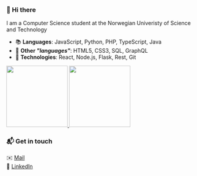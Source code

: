 ### 👋 Hi there

I am a Computer Science student at the Norwegian Univeristy of Science and Technology

- 📚 **Languages**: JavaScript, Python, PHP, TypeScript, Java
- 📖 **Other _"languages"_**: HTML5, CSS3, SQL, GraphQL
- 🔨 **Technologies**: React, Node.js, Flask, Rest, Git

<a href="https://github.com/juliangra">
  <img height="160em" src="https://github-readme-stats.vercel.app/api?username=juliangra&theme=buefy&show_icons=true" />
  <img height="160em" src="https://github-readme-stats.vercel.app/api/top-langs/?username=juliangra&theme=buefy&layout=compact" />
</a>

### 📬 Get in touch
✉️ <a href="mailto:juliangr@stud.ntnu.no">Mail</a>  
🔗 <a href="https://www.linkedin.com/in/julian-grande/">LinkedIn</a>
